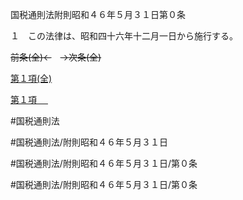 国税通則法附則昭和４６年５月３１日第０条

１　この法律は、昭和四十六年十二月一日から施行する。

~~前条(全)←~~　~~→次条(全)~~

[第１項(全)](国税通則法＿＿＿＿附則昭和４６年５月３１日第０条第１項_.md)  

[第１項 　 ](国税通則法＿＿＿＿附則昭和４６年５月３１日第０条第１項.md)  

#国税通則法

#国税通則法/附則昭和４６年５月３１日

#国税通則法/附則昭和４６年５月３１日/第０条

#国税通則法/附則昭和４６年５月３１日/第０条

